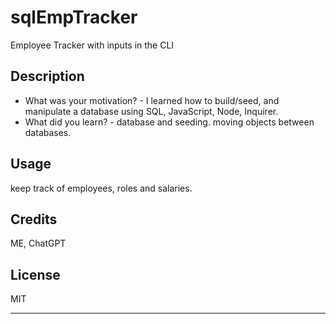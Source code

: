 # sqlEmpTracker
Employee Tracker with inputs in the CLI

## Description
- What was your motivation? - I learned how to build/seed, and manipulate a database using SQL, JavaScript, Node, Inquirer. 
- What did you learn? - database and seeding. moving objects between databases. 

## Usage
keep track of employees, roles and salaries. 

## Credits

ME, ChatGPT 

## License

MIT

---